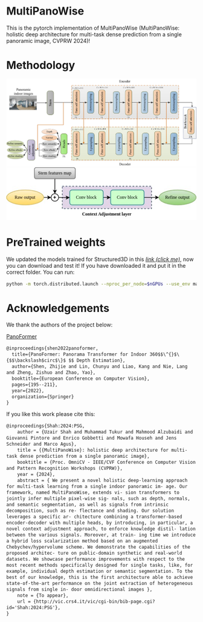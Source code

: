# MultiPanoWise
This is the pytorch implementation of MultiPanoWise (MultiPanoWise: holistic deep architecture for multi-task dense prediction from a single panoramic image, CVPRW 2024)!

# Methodology

![process](./img/process_diagram.jpg)
![adjustment](./img/architecture.jpg)


# PreTrained weights
We updated the models trained for Structured3D in this *[link (click me)](https://drive.google.com/drive/folders/1nmf_QOnCXctaXqQP-fQTAfn_49ca2LXa?usp=sharing)*, now you can download and test it! If you have downloaded it and put it in the correct folder. You can run:

```bash
python -m torch.distributed.launch --nproc_per_node=$nGPUs --use_env main.py --batch-size 1 --num_epochs 0 --data_path path/to/dataset --load_weights_dir path/to/weights
```


# Acknowledgements
We thank the authors of the project below:

[PanoFormer](https://github.com/zhijieshen-bjtu/PanoFormer)

```
@inproceedings{shen2022panoformer,
  title={PanoFormer: Panorama Transformer for Indoor 360$$\^{}$\{$$\backslash$circ$\}$ $$ Depth Estimation},
  author={Shen, Zhijie and Lin, Chunyu and Liao, Kang and Nie, Lang and Zheng, Zishuo and Zhao, Yao},
  booktitle={European Conference on Computer Vision},
  pages={195--211},
  year={2022},
  organization={Springer}
}
```
If you like this work please cite this:
```
@inproceedings{Shah:2024:PSG,
    author = {Uzair Shah and Muhammad Tukur and Mahmood Alzubaidi and Giovanni Pintore and Enrico Gobbetti and Mowafa Househ and Jens Schneider and Marco Agus},
    title = {{MultiPanoWise}: holistic deep architecture for multi-task dense prediction from a single panoramic image},
    booktitle = {Proc. OmniCV - IEEE/CVF Conference on Computer Vision and Pattern Recognition Workshops (CVPRW)},
    year = {2024},
    abstract = { We present a novel holistic deep-learning approach for multi-task learning from a single indoor panoramic im- age. Our framework, named MultiPanoWise, extends vi- sion transformers to jointly infer multiple pixel-wise sig- nals, such as depth, normals, and semantic segmentation, as well as signals from intrinsic decomposition, such as re- flectance and shading. Our solution leverages a specific ar- chitecture combining a transformer-based encoder-decoder with multiple heads, by introducing, in particular, a novel context adjustment approach, to enforce knowledge distil- lation between the various signals. Moreover, at train- ing time we introduce a hybrid loss scalarization method based on an augmented Chebychev/hypervolume scheme. We demonstrate the capabilities of the proposed architec- ture on public-domain synthetic and real-world datasets. We showcase performance improvements with respect to the most recent methods specifically designed for single tasks, like, for example, individual depth estimation or semantic segmentation. To the best of our knowledge, this is the first architecture able to achieve state-of-the-art performance on the joint extraction of heterogeneous signals from single in- door omnidirectional images },
    note = {To appear},
    url = {http://vic.crs4.it/vic/cgi-bin/bib-page.cgi?id='Shah:2024:PSG'},
}
```

